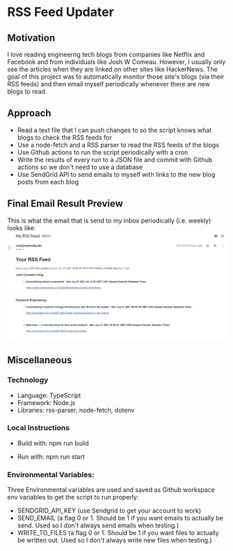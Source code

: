 # RSS Feed Updater

## Motivation

I love reading engineerng tech blogs from companies like Netflix and Facebook and from individuals like Josh W Comeau. However, I usually only see the articles when they are linked on other sites like HackerNews. The goal of this project was to automatically monitor those site's blogs (via their RSS feeds) and then email myself periodically whenever there are new blogs to read.

## Approach

- Read a text file that I can push changes to so the script knows what blogs to check the RSS feeds for
- Use a node-fetch and a RSS parser to read the RSS feeds of the blogs
- Use Github actions to run the script periodically with a cron
- Write the results of every run to a JSON file and commit with Github actions so we don't need to use a database
- Use SendGrid API to send emails to myself with links to the new blog posts from each blog

## Final Email Result Preview

This is what the email that is send to my inbox periodically (i.e. weekly) looks like:
![Final Email Example](/screenshots/final_email_example.jpg?raw=true)

## Miscellaneous

### Technology

- Language: TypeScript
- Framework: Node.js
- Libraries: rss-parser, node-fetch, dotenv

### Local Instructions

- Build with:
  npm run build

- Run with:
  npm run start

### Environmental Variables:

Three Environmental variables are used and saved as Github workspace env variables to get the script to run properly:

- SENDGRID_API_KEY (use Sendgrid to get your account to work)
- SEND_EMAIL (a flag 0 or 1. Should be 1 if you want emails to actually be send. Used so I don't always send emails when testing.)
- WRITE_TO_FILES (a flag 0 or 1. Should be 1 if you want files to actually be written out. Used so I don't always write new files when testing.)

